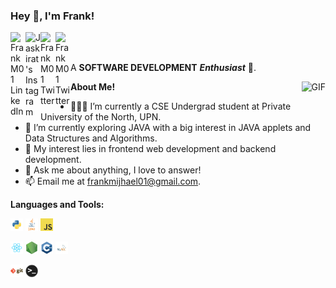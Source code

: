 <h3 title="hehehe"> Hey 👋, I'm Frank!</h3>

<a href="https://www.linkedin.com/in/frank-mijhael-bendezu-hinostroza">
  <img align="left" alt="FrankM01 LinkedIn" width="24px" src="https://img.icons8.com/doodle/40/000000/linkedin--v2.png" />
</a>
<a href="https://www.instagram.com/frankm_01/">
  <img align="left" alt="Jaskirat's Instagram" width="24px" src="https://img.icons8.com/doodle/40/000000/instagram-new--v2.png" />
</a>
<a href="https://twitter.com/FrankM_01">
  <img align="left" alt="FrankM01 Twitter" width="24px" src="https://img.icons8.com/doodle/1x/twitter-squared--v2.png" />
</a>
<a href="https://www.youtube.com/@frankM01">
  <img align="left" alt="FrankM01 Twitter" width="24px" src="https://img.icons8.com/doodle/1x/youtube--v2.png" />
</a>



<br />
<br />

A **SOFTWARE DEVELOPMENT** ***Enthusiast*** 🚀.
 

  <img align="right" alt="GIF" src="https://i.pinimg.com/originals/e4/26/70/e426702edf874b181aced1e2fa5c6cde.gif" />

**About Me!**

- 👨🏽‍💻 I’m currently a CSE Undergrad student at Private University of the North, UPN.
- 🌱 I’m currently exploring JAVA with a big interest in JAVA applets and Data Structures and Algorithms. 
- 🤔 My interest lies in frontend web development and backend development.
- 💬 Ask me about anything, I love to answer!
- 📫 Email me at [frankmijhael01@gmail.com](mailto:frankmijhael01@gmail.com).



**Languages and Tools:**  


<code><img height="20" src="https://raw.githubusercontent.com/github/explore/80688e429a7d4ef2fca1e82350fe8e3517d3494d/topics/python/python.png"></code>
<code><img height="20" src="https://raw.githubusercontent.com/github/explore/80688e429a7d4ef2fca1e82350fe8e3517d3494d/topics/java/java.png"></code>
<code><img height="20" src="https://raw.githubusercontent.com/github/explore/80688e429a7d4ef2fca1e82350fe8e3517d3494d/topics/javascript/javascript.png"></code>

<code><img height="20" src="https://raw.githubusercontent.com/github/explore/80688e429a7d4ef2fca1e82350fe8e3517d3494d/topics/react/react.png"></code>
<code><img height="20" src="https://raw.githubusercontent.com/github/explore/80688e429a7d4ef2fca1e82350fe8e3517d3494d/topics/nodejs/nodejs.png"></code>
<code><img height="20" src="https://raw.githubusercontent.com/github/explore/80688e429a7d4ef2fca1e82350fe8e3517d3494d/topics/cpp/cpp.png"></code>
<code><img height="20" src="https://raw.githubusercontent.com/github/explore/80688e429a7d4ef2fca1e82350fe8e3517d3494d/topics/mysql/mysql.png"></code>

<code><img height="20" src="https://raw.githubusercontent.com/github/explore/80688e429a7d4ef2fca1e82350fe8e3517d3494d/topics/git/git.png"></code>
<code><img height="20" src="https://raw.githubusercontent.com/github/explore/80688e429a7d4ef2fca1e82350fe8e3517d3494d/topics/terminal/terminal.png"></code>

<!--
**FrankM01/FrankM01** is a ✨ _special_ ✨ repository because its `README.md` (this file) appears on your GitHub profile.

Here are some ideas to get you started:

- 🔭 I’m currently working on ...
- 🌱 I’m currently learning ...
- 👯 I’m looking to collaborate on ...
- 🤔 I’m looking for help with ...
- 💬 Ask me about ...
- 📫 How to reach me: ...
- 😄 Pronouns: ...
- ⚡ Fun fact: ...
-->
